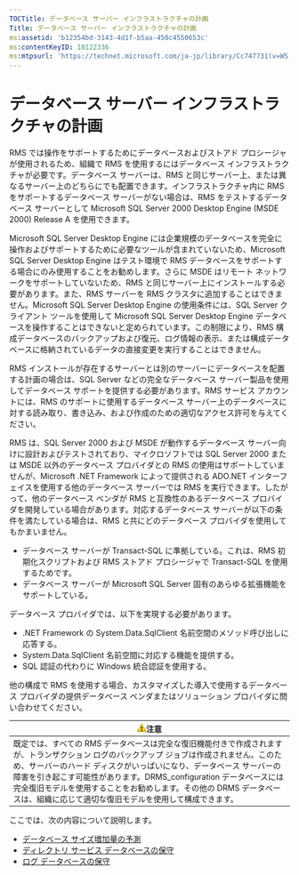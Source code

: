 ```yaml
---
TOCTitle: データベース サーバー インフラストラクチャの計画
Title: データベース サーバー インフラストラクチャの計画
ms:assetid: 'b12354bd-3143-4d1f-b5aa-450c4550653c'
ms:contentKeyID: 18122336
ms:mtpsurl: 'https://technet.microsoft.com/ja-jp/library/Cc747731(v=WS.10)'
---
```


データベース サーバー インフラストラクチャの計画
================================================

RMS では操作をサポートするためにデータベースおよびストアド プロシージャが使用されるため、組織で RMS を使用するにはデータベース インフラストラクチャが必要です。データベース サーバーは、RMS と同じサーバー上、または異なるサーバー上のどちらにでも配置できます。インフラストラクチャ内に RMS をサポートするデータベース サーバーがない場合は、RMS をテストするデータベース サーバーとして Microsoft SQL Server 2000 Desktop Engine (MSDE 2000) Release A を使用できます。

Microsoft SQL Server Desktop Engine には企業規模のデータベースを完全に操作およびサポートするために必要なツールが含まれていないため、Microsoft SQL Server Desktop Engine はテスト環境で RMS データベースをサポートする場合にのみ使用することをお勧めします。さらに MSDE はリモート ネットワークをサポートしていないため、RMS と同じサーバー上にインストールする必要があります。また、RMS サーバーを RMS クラスタに追加することはできません。Microsoft SQL Server Desktop Engine の使用条件には、SQL Server クライアント ツールを使用して Microsoft SQL Server Desktop Engine データベースを操作することはできないと定められています。この制限により、RMS 構成データベースのバックアップおよび復元、ログ情報の表示、または構成データベースに格納されているデータの直接変更を実行することはできません。

RMS インストールが存在するサーバーとは別のサーバーにデータベースを配置する計画の場合は、SQL Server などの完全なデータベース サーバー製品を使用してデータベース サポートを提供する必要があります。RMS サービス アカウントには、RMS のサポートに使用するデータベース サーバー上のデータベースに対する読み取り、書き込み、および作成のための適切なアクセス許可を与えてください。

RMS は、SQL Server 2000 および MSDE が動作するデータベース サーバー向けに設計およびテストされており、マイクロソフトでは SQL Server 2000 または MSDE 以外のデータベース プロバイダとの RMS の使用はサポートしていませんが、Microsoft .NET Framework によって提供される ADO.NET インターフェイスを使用する他のデータベース サーバーでは RMS を実行できます。したがって、他のデータベース ベンダが RMS と互換性のあるデータベース プロバイダを開発している場合があります。対応するデータベース サーバーが以下の条件を満たしている場合は、RMS と共にどのデータベース プロバイダを使用してもかまいません。

-   データベース サーバーが Transact-SQL に準拠している。これは、RMS 初期化スクリプトおよび RMS ストアド プロシージャで Transact-SQL を使用するためです。
-   データベース サーバーが Microsoft SQL Server 固有のあらゆる拡張機能をサポートしている。

データベース プロバイダでは、以下を実現する必要があります。

-   .NET Framework の System.Data.SqlClient 名前空間のメソッド呼び出しに応答する。
-   System.Data.SqlClient 名前空間に対応する機能を提供する。
-   SQL 認証の代わりに Windows 統合認証を使用する。

他の構成で RMS を使用する場合、カスタマイズした導入で使用するデータベース プロバイダの提供データベース ベンダまたはソリューション プロバイダに問い合わせてください。

| ![](images/Cc747731.Caution(WS.10).gif)注意                                                                                                                                                                                                                                                                                                                                              |
|-----------------------------------------------------------------------------------------------------------------------------------------------------------------------------------------------------------------------------------------------------------------------------------------------------------------------------------------------------------------------------------------------------------------------|
| 既定では、すべての RMS データベースは完全な復旧機能付きで作成されますが、トランザクション ログのバックアップ ジョブは作成されません。このため、サーバーのハード ディスクがいっぱいになり、データベース サーバーの障害を引き起こす可能性があります。DRMS\_configuration データベースには完全復旧モデルを使用することをお勧めします。その他の DRMS データベースは、組織に応じて適切な復旧モデルを使用して構成できます。 |

ここでは、次の内容について説明します。

-   [データベース サイズ増加量の予測](https://technet.microsoft.com/87652cc2-b886-4797-8d40-356669768089)
-   [ディレクトリ サービス データベースの保守](https://technet.microsoft.com/911a62f2-c1d6-4091-99b0-b53211be27a7)
-   [ログ データベースの保守](https://technet.microsoft.com/de55058b-0d1a-4997-8a45-e14678ddd13f)
